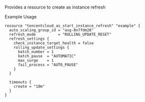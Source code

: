 Provides a resource to create as instance refresh

Example Usage

```hcl
resource "tencentcloud_as_start_instance_refresh" "example" {
  auto_scaling_group_id = "asg-8n7fdm28"
  refresh_mode          = "ROLLING_UPDATE_RESET"
  refresh_settings {
    check_instance_target_health = false
    rolling_update_settings {
      batch_number = 1
      batch_pause  = "AUTOMATIC"
      max_surge    = 1
      fail_process = "AUTO_PAUSE"
    }
  }

  timeouts {
    create = "10m"
  }
}
```
